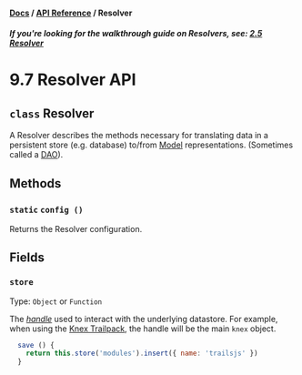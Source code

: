 #### [Docs](../) / [API Reference](./) / Resolver

##### *If you're looking for the walkthrough guide on Resolvers, see: [2.5 Resolver](../build/resolver.md)*

# 9.7 Resolver API

## `class` Resolver

A Resolver describes the methods necessary for translating data in a persistent store (e.g. database) to/from [Model](model.md) representations. (Sometimes called a [DAO](https://en.wikipedia.org/wiki/Data_access_object)).

## Methods

### `static` `config ()`

Returns the Resolver configuration.

## Fields

### `store`

Type: `Object` or `Function`

The [*handle*](http://docstore.mik.ua/orelly/linux/dbi/ch04_02.htm) used to interact with the underlying datastore. For example, when using the [Knex Trailpack](https://github.com/trailsjs/trailpack-knex), the handle will be the main `knex` object.

```js
  save () {
    return this.store('modules').insert({ name: 'trailsjs' })
  }
```
